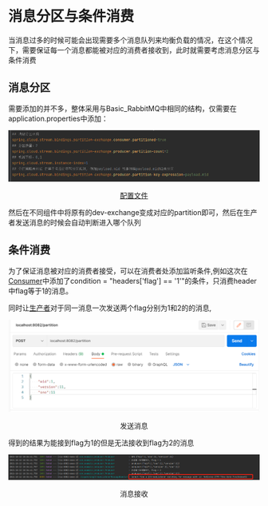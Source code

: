 # 消息分区与条件消费
当消息过多的时候可能会出现需要多个消息队列来均衡负载的情况，在这个情况下，需要保证每一个消息都能被对应的消费者接收到，此时就需要考虑消息分区与条件消费

## 消息分区
需要添加的并不多，整体采用与Basic_RabbitMQ中相同的结构，仅需要在application.properties中添加：
<p align="center"><img src="pic/partitionConfig.png"  alt="配置" /></p>
<p align="center"><a href="src/main/resources/application.properties" target="_blank">配置文件</a></p>
然后在不同组件中将原有的dev-exchange变成对应的partition即可，然后在生产者发送消息的时候会自动判断进入哪个队列

## 条件消费
为了保证消息被对应的消费者接受，可以在消费者处添加监听条件,例如这次在[Consumer](src/main/java/com/example/consumer/Consumer.java)中添加了condition = "headers['flag'] == '1'"的条件，只消费header中flag等于1的消息。    

同时让[生产者](src/main/java/com/example/producer/Producer.java)对于同一消息一次发送两个flag分别为1和2的的消息,    
<p align="center"><img src="pic/postman_send.png"  alt="发送" /></p>
<p align="center">发送消息</p>
得到的结果为能接到flag为1的但是无法接收到flag为2的消息
<p align="center"><img src="pic/log.png"  alt="接收" /></p>
<p align="center">消息接收</p>